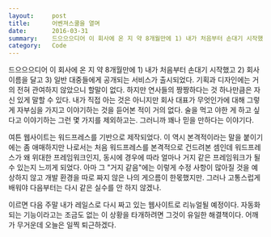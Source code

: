 ```yaml
---
layout:     post
title:      어벤져스쿨을 열며
date:       2016-03-31
summary:    드으으으디어 이 회사에 온 지 약 8개월만에 1) 내가 처음부터 손대기 시작했고 2) 회사 이름을 달고 3) 일반 대중들에게 공개되는 서비스가 출시되었다.
category:	Code
---
```


드으으으디어 이 회사에 온 지 약 8개월만에 1) 내가 처음부터 손대기 시작했고 2) 회사 이름을 달고 3) 일반 대중들에게 공개되는 서비스가 출시되었다. 기획과 디자인에는 거의 전혀 관여하지 않았으니 할말이 없다. 하지만 연사들의 짱짱하다는 것 하나만큼은 자신 있게 말할 수 있다. 내가 직접 아는 것은 아니지만 회사 대표가 무엇인가에 대해 그렇게 자부심을 가지고 이야기하는 것을 듣어본 적이 거의 없다. 술을 먹고 야한 게 하고 싶다고 이야기하는 그런 몇 가지를 제외하고는. 그러니까 꽤나 믿을 만하다는 이야기다.

여튼 웹사이트는 워드프레스를 기반으로 제작되었다. 이 역시 본격적이라는 말을 붙이기에는 좀 애매하지만 나로서는 처음 워드프레스를 본격적으로 건드려본 셈인데 워드프레스가 왜 위대한 프레임워크인지, 동시에 경우에 따라 얼마나 거지 같은 프레임워크가 될 수 있는지 느끼게 되었다. 아마 그 "거지 같음"에는 이렇게 수정 사항이 많아질 것을 예상하지 않고 개발 환경을 따로 짜지 않은 나의 게으름이 한몫했지만. 그러나 고통스럽게 배워야 다음부터는 다시 같은 실수를 안 하지 않겠나.

이르면 다음 주말 내가 레일스로 다시 짜고 있는 웹사이트로 리뉴얼될 예정이다. 자동화되는 기능이라고는 조금도 없는 이 상황을 타개하려면 그것이 유일한 해결책이다. 어깨가 무거운데 오늘은 일찍 퇴근하겠다.
